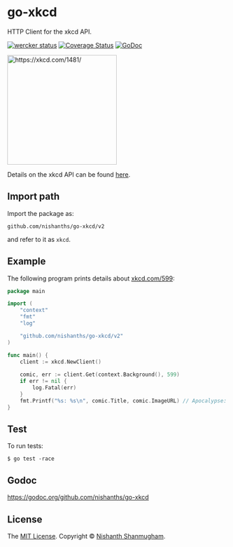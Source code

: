 # go-xkcd

HTTP Client for the xkcd API.

[![wercker status](https://app.wercker.com/status/6c1de0bfd64a428d6ece5a2337268160/s "wercker status")](https://app.wercker.com/project/bykey/6c1de0bfd64a428d6ece5a2337268160) [![Coverage Status](https://coveralls.io/repos/github/nishanths/go-xkcd/badge.svg?branch=master)](https://coveralls.io/github/nishanths/go-xkcd?branch=master)
[![GoDoc](https://godoc.org/github.com/nishanths/go-xkcd?status.svg)](https://godoc.org/github.com/nishanths/go-xkcd)

[<img alt="https://xkcd.com/1481/" title="https://xkcd.com/1481/" src="http://imgs.xkcd.com/comics/api.png" width="250">](https://xkcd.com/1481/)

Details on the xkcd API can be found [here](https://xkcd.com/json.html).

## Import path

Import the package as:

```
github.com/nishanths/go-xkcd/v2
```

and refer to it as `xkcd`.

## Example

The following program prints details about [xkcd.com/599](http://xkcd.com/599):

```go
package main

import (
    "context"
    "fmt"
    "log"

    "github.com/nishanths/go-xkcd/v2"
)

func main() {
    client := xkcd.NewClient()
    
    comic, err := client.Get(context.Background(), 599)
    if err != nil {
        log.Fatal(err)
    }
    fmt.Printf("%s: %s\n", comic.Title, comic.ImageURL) // Apocalypse: http://imgs.xkcd.com/comics/apocalypse.png
}
```

## Test

To run tests:

```
$ go test -race
```

## Godoc

https://godoc.org/github.com/nishanths/go-xkcd

## License

The [MIT License](http://nishanths.mit-license.org). Copyright © [Nishanth Shanmugham](https://github.com/nishanths).
